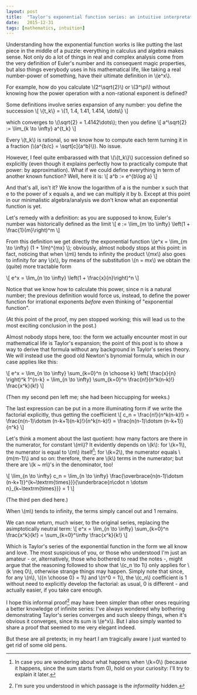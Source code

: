 ```yaml
---
layout: post
title:  "Taylor's exponential function series: an intuitive interpretation"
date:   2015-12-31
tags: [mathematics, intuition]
---
```


Understanding how the exponential function works is like putting the last piece
in the middle of a puzzle: everything in calculus and algebra makes sense.
Not only do a lot of things in real and complex analysis come from the very
definition of Euler's number and its consequent magic properties, but also
things everybody uses in his mathematical life, like taking a real number-power
of something, have their ultimate definition in \\(e^x\\).

For example, how do you calculate \\(2^\sqrt{2}\\) or \\(3^\pi\\) without knowing
how the power operation with a non-rational exponent is defined?

<!--break-->

Some definitions involve series expansion of any number: you define the succession
\\[ 
	\\{t_k\\} = \\{1, 1.4, 1.41, 1.414, \dots\\}
\\] 

which converges to \\(\sqrt{2} = 1.4142\dots\\); then you define
\\[
	a^\sqrt{2} := \lim_{k \to \infty} a^{t_k}
\\]

Every \\(t_k\\) is rational, so we know how to compute each term turning it in a
fraction (\\(a^{b/c} = \sqrt[c]{a^b}\\)). No issue.

However, I feel quite embarassed with that \\(\\{t_k\\}\\) succession defined so
explicitly (even though it explains perfectly how to practically compute that power:
by approximation). What if we could define everything in term of another known
function? Well, here it is:
\\[
	a^b := e^{b\log a}
\\]

And that's all, isn't it? We know the logarithm of a is the number x such that e
to the power of x equals a, and we can multiply it by b. Except at this point in
our minimalistic algebra/analysis we don't know what an exponential function is yet.

Let's remedy with a definition: as you are supposed to know, Euler's number was 
historically defined as the limit
\\[
	e := \lim_{m \to \infty} \left(1 + \frac{1}{m}\right)^m
\\]

From this definition we get directly the exponential function \\(e^x = \lim_{m \to \infty}
(1 + 1/m)^{mx} \\); obviously, almost nobody stops at this point: in fact, noticing that
when \\(m\\) tends to infinity the product \\(mx\\) also goes to infinity for any \\(x\\),
by means of the substitution \\(n = mx\\) we obtain the (quite) more tractable form

\\[
	e^x = \lim_{n \to \infty} \left(1 + \frac{x}{n}\right)^n
\\]

Notice that we know how to calculate this power, since n is a natural number; the previous definition would force us, instead, to define the power function for irrational exponents *before* even thinking of "exponential function".

(At this point of the proof, my pen stopped working; this will lead us to the most exciting conclusion in the post.)

Almost nobody stops here, too: the form we actually encounter most in our mathematical life is Taylor's expansion; the point of this post is to show a way to derive that formula without any background in Taylor's series theory. We will instead use the good old Newton's bynomial formula, which in our case applies like this:

\\[
	e^x = \lim\_{n \to \infty} \sum\_{k=0}^n {n \choose k} \left( \frac{x}{n} \right)^k 1^{n-k} = \lim\_{n \to \infty} \sum_{k=0}^n \frac{n!}{n^k(n-k)!} \frac{x^k}{k!}
\\]

(Then my second pen left me; she had been hiccupping for weeks.)

The last expression can be put in a more illuminating form if we write the factorial explicitly, thus getting the coefficient
\\[
	c_n = \frac{n!}{n^k(n-k)!} = \frac{n(n-1)\dotsm (n-k+1)(n-k)!}{n^k(n-k)!} = \frac{n(n-1)\dotsm (n-k+1)}{n^k}
\\]

Let's think a moment about the last quotient: how many factors are there in the numerator, for constant \\(m\\)? It evidently depends on \\(k\\): for \\(k=1\\), the numerator is equal to \\(m\\) itself[^1]; for \\(k=2\\), the numerator equals \\(m(m-1)\\) and so on: therefore, there are \\(k\\) terms in the numerator; but there are \\(k ~ m\\)'s in the denominator, too!

[^1]: In case you are wondering about what happens when \\(k=0\\) (because it happens, since the sum starts from 0), hold on your curiosity: I'll try to explain it later.

\\[
	\lim\_{n \to \infty} c\_n = \lim\_{n \to \infty} \frac{\overbrace{n(n-1)\dotsm (n-k+1)}^{k~\textrm{times}}}{\underbrace{n\cdot n \dotsm n}\_{k~\textrm{times}}} = 1
\\]

(The third pen died here.)

When \\(m\\) tends to infinity, the terms simply cancel out and 1 remains.

We can now return, much wiser, to the original series, replacing the asimptotically neutral term:
\\[
	e^x = \lim\_{n \to \infty} \sum\_{k=0}^n \frac{x^k}{k!} = \sum\_{k=0}^\infty \frac{x^k}{k!}
\\]

Which is Taylor's series of the exponential function in the form we all know and love. The most suspicious of you, or those who understood I'm just an amateur - or, alternatively, those who bothered to read the notes -, might argue that the reasoning followed to show that \\(c_n \to 1\\) only applies for \\(k \neq 0\\), otherwise strange things may happen. Simply note that since, for any \\(n\\), \\({n \choose 0} = 1\\) and \\(n^0 = 1\\), the \\(c_n\\) coefficient is 1 without need to explicitly develop the factorial: as usual, 0 is different - and actually easier, if you take care enough.

I hope this informal proof[^2] may have been simpler than other ones requiring a better knowledge of infinite series: I've always wondered why bothering demonstrating Taylor's series converges and such sleepy things, when it's obvious it converges, since its sum is \\(e^x\\). But I also simply wanted to share a proof that seemed to me very elegant indeed.

But these are all pretexts; in my heart I am tragically aware I just wanted to get rid of some old pens.

[^2]: I'm sure you understood in which passage is the *informality* hidden.